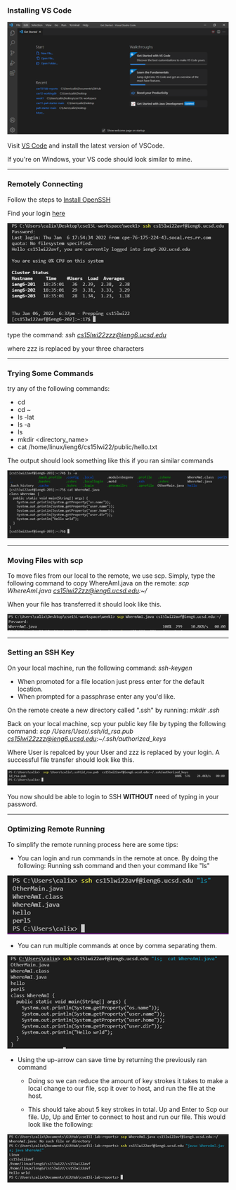 ### Installing VS Code

![vs](https://raw.githubusercontent.com/Marcos-D/cse15l-lab-reports/main/VScode.PNG)

Visit [VS Code](https://code.visualstudio.com/) and install the latest version of VSCode.

If you're on Windows, your VS code should look similar to mine.

--- 
### Remotely Connecting 
Follow the steps to [Install OpenSSH](https://docs.microsoft.com/en-us/windows-server/administration/openssh/openssh_install_firstuse)

Find your login [here](https://sdacs.ucsd.edu/~icc/index.php)

![ssh](remoteLogin.png)

type the command:
*ssh cs15lwi22zzz@ieng6.ucsd.edu*

where zzz is replaced by your three characters

---
### Trying Some Commands 
try any of the following commands:
- cd
- cd ~
- ls -lat
- ls -a
- ls <directory>
- mkdir <directory_name>
- cat /home/linux/ieng6/cs15lwi22/public/hello.txt 

The output should look something like this if you ran similar commands

![commands](https://raw.githubusercontent.com/Marcos-D/cse15l-lab-reports/main/tryingCommands.PNG)

---

### Moving Files with scp 

To move files from our local to the remote, we use scp.
Simply, type the following command to copy WhereAmI.java on the remote:
*scp WhereAmI.java cs15lwi22zz@ieng6.ucsd.edu:~/*

When your file has transferred it should look like this.

![scp](scp.png)

---
### Setting an SSH Key 
On your local machine, run the following command:
*ssh-keygen*

- When promoted for a file location just press enter for the default location. 
- When prompted for a passphrase enter any you'd like. 

On the remote create a new directory called ".ssh" by running: 
*mkdir .ssh*

Back on your local machine, scp your public key file by typing the following command: 
*scp /Users/User/.ssh/id_rsa.pub cs15lwi22zzz@ieng6.ucsd.edu:~/.ssh/authorized_keys* 

Where User is repalced by your User and zzz is replaced by your login. A successful file transfer should look like this.

![transfer](https://raw.githubusercontent.com/Marcos-D/cse15l-lab-reports/main/transferPub.PNG)

You now should be able to login to SSH **WITHOUT** need of typing in your password. 

---
### Optimizing Remote Running
To simplify the remote running process here are some tips: 
- You can login and run commands in the remote at once. By doing the following: Running ssh command and then your command like "ls"  

![opt](https://raw.githubusercontent.com/Marcos-D/cse15l-lab-reports/main/optimization.PNG)

- You can run multiple commands at once by comma separating them.

![mult](https://raw.githubusercontent.com/Marcos-D/cse15l-lab-reports/main/multipleCommands.PNG)

- Using the up-arrow can save time by returning the previously ran command

     - Doing so we can reduce the amount of key strokes it takes to make a local change to our file, scp it over to host, and run the file at the host.

    -  This should take about 5 key strokes in total. Up and Enter to Scp our file. Up, Up and Enter to connect to host and run our file. This would look like the following:
    
![keyStrokes](keyStrokes.PNG)